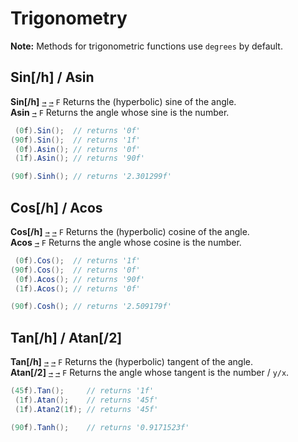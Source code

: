 # Trigonometry

**Note:** 
Methods for trigonometric functions use `degrees` by default.

## Sin[/h] / Asin
**Sin[/h]** [`→`](https://docs.microsoft.com/en-us/dotnet/api/system.math.sin) [`→`](https://docs.microsoft.com/en-us/dotnet/api/system.math.sinh) `F`
Returns the (hyperbolic) sine of the angle.  
**Asin** [`→`](https://docs.microsoft.com/en-us/dotnet/api/system.math.asin) `F`
Returns the angle whose sine is the number.
```csharp
 (0f).Sin();  // returns '0f'
(90f).Sin();  // returns '1f'
 (0f).Asin(); // returns '0f'
 (1f).Asin(); // returns '90f'

(90f).Sinh(); // returns '2.301299f'
```

## Cos[/h] / Acos
**Cos[/h]** [`→`](https://docs.microsoft.com/en-us/dotnet/api/system.math.cos) [`→`](https://docs.microsoft.com/en-us/dotnet/api/system.math.cosh) `F`
Returns the (hyperbolic) cosine of the angle.  
**Acos** [`→`](https://docs.microsoft.com/en-us/dotnet/api/system.math.acos) `F`
Returns the angle whose cosine is the number.
```csharp
 (0f).Cos();  // returns '1f'
(90f).Cos();  // returns '0f'
 (0f).Acos(); // returns '90f'
 (1f).Acos(); // returns '0f'

(90f).Cosh(); // returns '2.509179f'
```

## Tan[/h] / Atan[/2]
**Tan[/h]** [`→`](https://docs.microsoft.com/en-us/dotnet/api/system.math.tan) [`→`](https://docs.microsoft.com/en-us/dotnet/api/system.math.tanh) `F`
Returns the (hyperbolic) tangent of the angle.  
**Atan[/2]** [`→`](https://docs.microsoft.com/en-us/dotnet/api/system.math.atan) [`→`](https://docs.microsoft.com/en-us/dotnet/api/system.math.atan2) `F`
Returns the angle whose tangent is the number / `y/x`.
```csharp
(45f).Tan();     // returns '1f'
 (1f).Atan();    // returns '45f'
 (1f).Atan2(1f); // returns '45f'

(90f).Tanh();    // returns '0.9171523f'
```